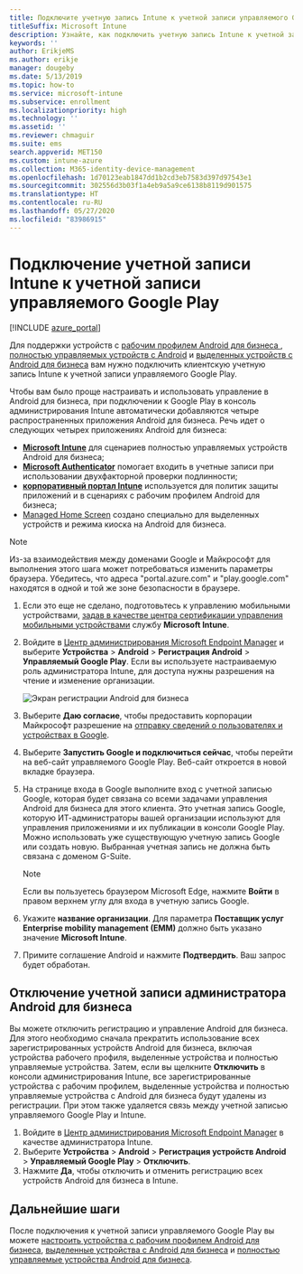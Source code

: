```yaml
---
title: Подключите учетную запись Intune к учетной записи управляемого Google Play.
titleSuffix: Microsoft Intune
description: Узнайте, как подключить учетную запись Intune к учетной записи управляемого Google Play.
keywords: ''
author: ErikjeMS
ms.author: erikje
manager: dougeby
ms.date: 5/13/2019
ms.topic: how-to
ms.service: microsoft-intune
ms.subservice: enrollment
ms.localizationpriority: high
ms.technology: ''
ms.assetid: ''
ms.reviewer: chmaguir
ms.suite: ems
search.appverid: MET150
ms.custom: intune-azure
ms.collection: M365-identity-device-management
ms.openlocfilehash: 1d70123eab1847dd1b2cd3eb7583d397d97543e1
ms.sourcegitcommit: 302556d3b03f1a4eb9a5a9ce6138b8119d901575
ms.translationtype: HT
ms.contentlocale: ru-RU
ms.lasthandoff: 05/27/2020
ms.locfileid: "83986915"
---
```

# <a name="connect-your-intune-account-to-your-managed-google-play-account"></a>Подключение учетной записи Intune к учетной записи управляемого Google Play

[!INCLUDE [azure_portal](../includes/azure_portal.md)]

Для поддержки устройств с [рабочим профилем Android для бизнеса ](android-work-profile-enroll.md), [полностью управляемых устройств с Android](android-fully-managed-enroll.md) и [выделенных устройств с Android для бизнеса](android-kiosk-enroll.md) вам нужно подключить клиентскую учетную запись Intune к учетной записи управляемого Google Play.  

Чтобы вам было проще настраивать и использовать управление в Android для бизнеса, при подключении к Google Play в консоль администрирования Intune автоматически добавляются четыре распространенных приложения Android для бизнеса. Речь идет о следующих четырех приложениях Android для бизнеса:

- **[Microsoft Intune](https://play.google.com/store/apps/details?id=com.microsoft.intune)** для сценариев полностью управляемых устройств Android для бизнеса;
- **[Microsoft Authenticator](https://play.google.com/store/apps/details?id=com.azure.authenticator)** помогает входить в учетные записи при использовании двухфакторной проверки подлинности;
- **[корпоративный портал Intune](https://play.google.com/store/apps/details?id=com.microsoft.windowsintune.companyportal)** используется для политик защиты приложений и в сценариях с рабочим профилем Android для бизнеса;
- [Managed Home Screen](https://play.google.com/store/apps/details?id=com.microsoft.launcher.enterprise) создано специально для выделенных устройств и режима киоска на Android для бизнеса.

> [!NOTE]
> Из-за взаимодействия между доменами Google и Майкрософт для выполнения этого шага может потребоваться изменить параметры браузера.  Убедитесь, что адреса "portal.azure.com" и "play.google.com" находятся в одной и той же зоне безопасности в браузере.

1. Если это еще не сделано, подготовьтесь к управлению мобильными устройствами, [задав в качестве центра сертификации управления мобильными устройствами](../fundamentals/mdm-authority-set.md) службу **Microsoft Intune**.
2. Войдите в [Центр администрирования Microsoft Endpoint Manager](https://go.microsoft.com/fwlink/?linkid=2109431) и выберите **Устройства** > **Android** > **Регистрация Android** > **Управляемый Google Play**.  Если вы используете настраиваемую роль администратора Intune, для доступа нужны разрешения на чтение и изменение организации.
   
   ![Экран регистрации Android для бизнеса](./media/connect-intune-android-enterprise/android-work-bind.png)

3. Выберите **Даю согласие**, чтобы предоставить корпорации Майкрософт разрешение на [отправку сведений о пользователях и устройствах в Google](../protect/data-intune-sends-to-google.md). 
   
4. Выберите **Запустить Google и подключиться сейчас**, чтобы перейти на веб-сайт управляемого Google Play. Веб-сайт откроется в новой вкладке браузера.
  
5. На странице входа в Google выполните вход с учетной записью Google, которая будет связана со всеми задачами управления Android для бизнеса для этого клиента. Это учетная запись Google, которую ИТ-администраторы вашей организации используют для управления приложениями и их публикации в консоли Google Play. Можно использовать уже существующую учетную запись Google или создать новую. Выбранная учетная запись не должна быть связана с доменом G-Suite.
    
    > [!Note]
    > Если вы пользуетесь браузером Microsoft Edge, нажмите **Войти** в правом верхнем углу для входа в учетную запись Google.

6. Укажите **название организации**. Для параметра **Поставщик услуг Enterprise mobility management (EMM)** должно быть указано значение **Microsoft Intune**.

7. Примите соглашение Android и нажмите **Подтвердить**. Ваш запрос будет обработан.

## <a name="disconnect-your-android-enterprise-administrative-account"></a>Отключение учетной записи администратора Android для бизнеса

Вы можете отключить регистрацию и управление Android для бизнеса. Для этого необходимо сначала прекратить использование всех зарегистрированных устройств Android для бизнеса, включая устройства рабочего профиля, выделенные устройства и полностью управляемые устройства. Затем, если вы щелкните **Отключить** в консоли администрирования Intune, все зарегистрированные устройства с рабочим профилем, выделенные устройства и полностью управляемые устройства с Android для бизнеса будут удалены из регистрации. При этом также удаляется связь между учетной записью управляемого Google Play и Intune.

1. Войдите в [Центр администрирования Microsoft Endpoint Manager](https://go.microsoft.com/fwlink/?linkid=2109431) в качестве администратора Intune.
2. Выберите **Устройства** > **Android** > **Регистрация устройств Android** > **Управляемый Google Play** > **Отключить**.
3. Нажмите **Да**, чтобы отключить и отменить регистрацию всех устройств Android для бизнеса в Intune.

## <a name="next-steps"></a>Дальнейшие шаги

После подключения к учетной записи управляемого Google Play вы можете [настроить устройства с рабочим профилем Android для бизнеса](android-work-profile-enroll.md), [выделенные устройства с Android для бизнеса](android-kiosk-enroll.md) и [полностью управляемые устройства Android для бизнеса](android-fully-managed-enroll.md).
